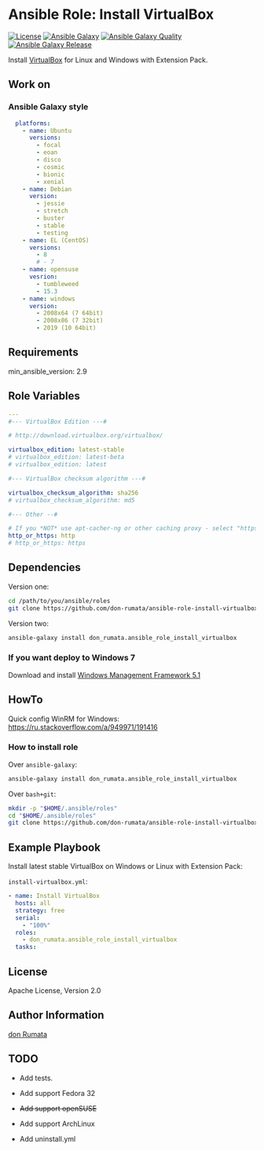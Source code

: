 # Ansible Role: Install VirtualBox

[![License][license-image]][license-url] [![Ansible Galaxy][ansible-galaxy-image]][ansible-galaxy-url] [![Ansible Galaxy Quality][ansible-galaxy-quality-image]][ansible-galaxy-url] [![Ansible Galaxy Release][ansible-galaxy-release-image]][ansible-galaxy-url]

Install [VirtualBox](https://virtualbox.org) for Linux and Windows with Extension Pack.

## Work on

### Ansible Galaxy style

```yaml
  platforms:
    - name: Ubuntu
      versions:
        - focal
        - eoan
        - disco
        - cosmic
        - bionic
        - xenial
    - name: Debian
      version:
        - jessie
        - stretch
        - buster
        - stable
        - testing
    - name: EL (CentOS)
      versions:
        - 8
        # - 7
    - name: opensuse
      vesrion:
        - tumbleweed
        - 15.3
    - name: windows
      version:
        - 2008x64 (7 64bit)
        - 2008x86 (7 32bit)
        - 2019 (10 64bit)
```

## Requirements

min_ansible_version: 2.9

## Role Variables

```yaml
---
#--- VirtualBox Edition ---#

# http://download.virtualbox.org/virtualbox/

virtualbox_edition: latest-stable
# virtualbox_edition: latest-beta
# virtualbox_edition: latest

#--- VirtualBox checksum algorithm ---#

virtualbox_checksum_algorithm: sha256
# virtualbox_checksum_algorithm: md5

#--- Other --#

# If you *NOT* use apt-cacher-ng or other caching proxy - select "https".
http_or_https: http
# http_or_https: https
```

## Dependencies

Version one:

```bash
cd /path/to/you/ansible/roles
git clone https://github.com/don-rumata/ansible-role-install-virtualbox
```

Version two:

```bash
ansible-galaxy install don_rumata.ansible_role_install_virtualbox
```

### If you want deploy to Windows 7

Download and install [Windows Management Framework 5.1](https://www.microsoft.com/en-us/download/details.aspx?id=54616)

## HowTo

Quick config WinRM for Windows: <https://ru.stackoverflow.com/a/949971/191416>

### How to install role

Over `ansible-galaxy`:

```bash
ansible-galaxy install don_rumata.ansible_role_install_virtualbox
```

Over `bash+git`:

```bash
mkdir -p "$HOME/.ansible/roles"
cd "$HOME/.ansible/roles"
git clone https://github.com/don-rumata/ansible-role-install-virtualbox don_rumata.ansible_role_install_virtualbox
```

## Example Playbook

Install latest stable VirtualBox on Windows or Linux with Extension Pack:

`install-virtualbox.yml`:

```yaml
- name: Install VirtualBox
  hosts: all
  strategy: free
  serial:
    - "100%"
  roles:
    - don_rumata.ansible_role_install_virtualbox
  tasks:
```

## License

Apache License, Version 2.0

## Author Information

[don Rumata](https://github.com/don-rumata)

## TODO

- Add tests.

- Add support Fedora 32

- ~~Add support openSUSE~~

- Add support ArchLinux

- Add uninstall.yml

[license-image]: https://img.shields.io/github/license/don-rumata/ansible-role-install-virtualbox.svg
[license-url]: https://opensource.org/licenses/Apache-2.0

[ansible-galaxy-image]: https://img.shields.io/badge/ansible_galaxy-don__rumata.ansible__role__install__virtualbox-blue.svg
[ansible-galaxy-url]: https://galaxy.ansible.com/don_rumata/ansible_role_install_virtualbox

[ansible-galaxy-quality-image]: https://img.shields.io/ansible/quality/48593

[ansible-galaxy-release-image]: https://img.shields.io/github/v/release/don-rumata/ansible-role-install-virtualbox.svg?include_prereleases
